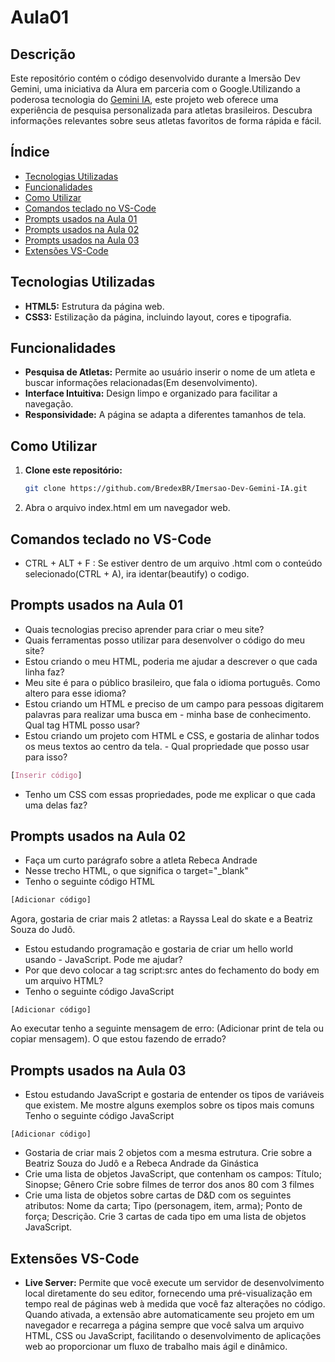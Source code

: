 # Aula01

## Descrição
Este repositório contém o código desenvolvido durante a Imersão Dev Gemini, uma iniciativa da Alura em parceria com o Google.Utilizando a poderosa tecnologia do [Gemini IA](https://gemini.google.com/), este projeto web oferece uma experiência de pesquisa personalizada para atletas brasileiros. Descubra informações relevantes sobre seus atletas favoritos de forma rápida e fácil.

## Índice

- [Tecnologias Utilizadas](#tecnologias-Utilizadas)
- [Funcionalidades](#funcionalidades)
- [Como Utilizar](#como-Utilizar)
- [Comandos teclado no VS-Code](#comandos-teclado-no-vs-code)
- [Prompts usados na Aula 01](#prompts-usados-na-aula-01)
- [Prompts usados na Aula 02](#prompts-usados-na-aula-02)
- [Prompts usados na Aula 03](#prompts-usados-na-aula-03)
- [Extensões VS-Code](#extensões-vs-code)

## Tecnologias Utilizadas
* **HTML5:** Estrutura da página web.
* **CSS3:** Estilização da página, incluindo layout, cores e tipografia.

## Funcionalidades
* **Pesquisa de Atletas:** Permite ao usuário inserir o nome de um atleta e buscar informações relacionadas(Em desenvolvimento).
* **Interface Intuitiva:** Design limpo e organizado para facilitar a navegação.
* **Responsividade:** A página se adapta a diferentes tamanhos de tela.

## Como Utilizar
1. **Clone este repositório:**
   ```bash
   git clone https://github.com/BredexBR/Imersao-Dev-Gemini-IA.git

2. Abra o arquivo index.html em um navegador web.

## Comandos teclado no VS-Code
- CTRL + ALT + F : Se estiver dentro de um arquivo .html com o conteúdo selecionado(CTRL + A), ira identar(beautify) o codigo.

## Prompts usados na Aula 01
- Quais tecnologias preciso aprender para criar o meu site?
- Quais ferramentas posso utilizar para desenvolver o código do meu site?
- Estou criando o meu HTML, poderia me ajudar a descrever o que cada linha faz?
- Meu site é para o público brasileiro, que fala o idioma português. Como altero para esse idioma?
- Estou criando um HTML e preciso de um campo para pessoas digitarem palavras para realizar uma busca em - minha base de conhecimento. Qual tag HTML posso usar?
- Estou criando um projeto com HTML e CSS, e gostaria de alinhar todos os meus textos ao centro da tela. - Qual propriedade que posso usar para isso?
```CSS
[Inserir código]
```
- Tenho um CSS com essas propriedades, pode me explicar o que cada uma delas faz?

## Prompts usados na Aula 02
- Faça um curto parágrafo sobre a atleta Rebeca Andrade
- Nesse trecho HTML, o que significa o target="_blank"
- Tenho o seguinte código HTML
```HTML
[Adicionar código]
```
Agora, gostaria de criar mais 2 atletas: a Rayssa Leal do skate e a Beatriz Souza do Judô.
- Estou estudando programação e gostaria de criar um hello world usando - JavaScript. Pode me ajudar?
- Por que devo colocar a tag script:src antes do fechamento do body em um arquivo HTML?
- Tenho o seguinte código JavaScript
```JS
[Adicionar código]
```
Ao executar tenho a seguinte mensagem de erro:
(Adicionar print de tela ou copiar mensagem).
O que estou fazendo de errado?


## Prompts usados na Aula 03
- Estou estudando JavaScript e gostaria de entender os tipos de variáveis que existem. Me mostre alguns exemplos sobre os tipos mais comuns
Tenho o seguinte código JavaScript
```JS
[Adicionar código]
```
- Gostaria de criar mais 2 objetos com a mesma estrutura. Crie sobre a Beatriz Souza do Judô e a Rebeca Andrade da Ginástica
- Crie uma lista de objetos JavaScript, que contenham os campos: Título; Sinopse; Gênero Crie sobre filmes de terror dos anos 80 com 3 filmes
- Crie uma lista de objetos sobre cartas de D&D com os seguintes atributos: Nome da carta; Tipo (personagem, item, arma); Ponto de força; Descrição. Crie 3 cartas de cada tipo em uma lista de objetos JavaScript.

## Extensões VS-Code
- **Live Server:** Permite que você execute um servidor de desenvolvimento local diretamente do seu editor, fornecendo uma pré-visualização em tempo real de páginas web à medida que você faz alterações no código. Quando ativada, a extensão abre automaticamente seu projeto em um navegador e recarrega a página sempre que você salva um arquivo HTML, CSS ou JavaScript, facilitando o desenvolvimento de aplicações web ao proporcionar um fluxo de trabalho mais ágil e dinâmico.